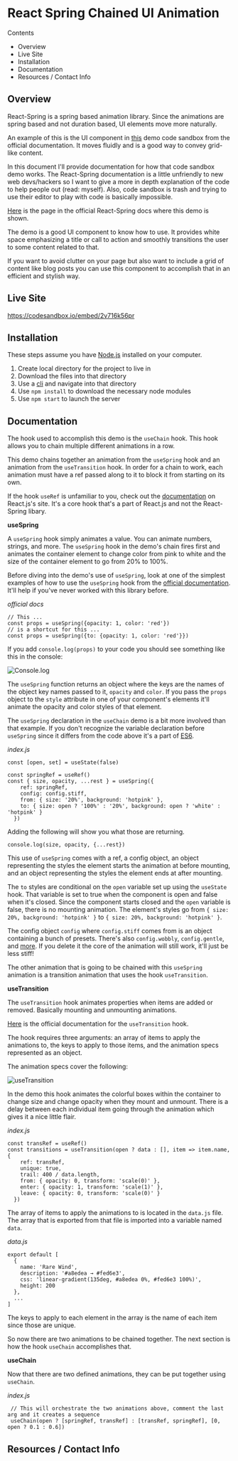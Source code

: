 # React Spring Chained UI Animation

Contents
- Overview
- Live Site
- Installation
- Documentation
- Resources / Contact Info

## Overview

React-Spring is a spring based animation library. Since the animations are spring based and not duration based, UI elements move more naturally.

An example of this is the UI component in [this](https://codesandbox.io/embed/2v716k56pr) demo code sandbox from the official documentation. It moves fluidly and is a good way to convey grid-like content.

In this document I'll provide documentation for how that code sandbox demo works. The React-Spring documentation is a little unfriendly to new web devs/hackers so I want to give a more in depth explanation of the code to help people out (read: myself). Also, code sandbox is trash and trying to use their editor to play with code is basically impossible.

[Here](https://www.react-spring.io/docs/hooks/use-chain) is the page in the official React-Spring docs where this demo is shown.

The demo is a good UI component to know how to use. It provides white space emphasizing a title or call to action and smoothly transitions the user to some content related to that.

If you want to avoid clutter on your page but also want to include a grid of content like blog posts you can use this component to accomplish that in an efficient and stylish way.

## Live Site

https://codesandbox.io/embed/2v716k56pr

## Installation

These steps assume you have [Node.js](https://nodejs.org/en/) installed on your computer.

1. Create local directory for the project to live in
2. Download the files into that directory
3. Use a [cli](https://www.w3schools.com/whatis/whatis_cli.asp) and navigate into that directory
4. Use `npm install` to download the necessary node modules
5. Use `npm start` to launch the server

## Documentation

The hook used to accomplish this demo is the `useChain` hook. This hook allows you to chain multiple different animations in a row.

This demo chains together an animation from the `useSpring` hook and an animation from the `useTransition` hook. In order for a chain to work, each animation must have a ref passed along to it to block it from starting on its own.

If the hook `useRef` is unfamiliar to you, check out the [documentation](https://reactjs.org/docs/hooks-reference.html#useref) on React.js's site. It's a core hook that's a part of React.js and not the React-Spring libary. 

**useSpring**

A `useSpring` hook simply animates a value. You can animate numbers, strings, and more. The `useSpring` hook in the demo's chain fires first and animates the container element to change color from pink to white and the size of the container element to go from 20% to 100%.

Before diving into the demo's use of `useSpring`, look at one of the simplest examples of how to use the `useSpring` hook from the [official documentation](https://www.react-spring.io/docs/hooks/use-spring). It'll help if you've never worked with this library before.

_official docs_
```
// This ...
const props = useSpring({opacity: 1, color: 'red'})
// is a shortcut for this ...
const props = useSpring({to: {opacity: 1, color: 'red'}})
```

If you add `console.log(props)` to your code you should see something like this in the console:

![Console.log](./console.PNG)

The `useSpring` function returns an object where the keys are the names of the object key names passed to it, `opacity` and `color`. If you pass the `props` object to the `style` attribute in one of your component's elements it'll animate the opacity and color styles of that element.

The `useSpring` declaration in the `useChain` demo is a bit more involved than that example. If you don't recognize the variable declaration before `useSpring` since it differs from the code above it's a part of [ES6](https://www.sitepoint.com/es6-enhanced-object-literals/).

_index.js_
```
const [open, set] = useState(false)

const springRef = useRef()
const { size, opacity, ...rest } = useSpring({
    ref: springRef,
    config: config.stiff,
    from: { size: '20%', background: 'hotpink' },
    to: { size: open ? '100%' : '20%', background: open ? 'white' : 'hotpink' }
  })
```

Adding the following will show you what those are returning.

```
console.log(size, opacity, {...rest})
```

This use of `useSpring` comes with a ref, a config object, an object representing the styles the element starts the animation at before mounting, and an object representing the styles the element ends at after mounting. 

The `to` styles are conditional on the `open` variable set up using the `useState` hook. That variable is set to true when the component is open and false when it's closed. Since the component starts closed and the `open` variable is false, there is no mounting animation. The element's styles go from `{ size: 20%, background: 'hotpink' }` to `{ size: 20%, background: 'hotpink' }`. 

The config object `config` where `config.stiff` comes from is an object containing a bunch of presets. There's also `config.wobbly`, `config.gentle`, and [more](https://www.react-spring.io/docs/hooks/api). If you delete it the core of the animation will still work, it'll just be less stiff!

The other animation that is going to be chained with this `useSpring` animation is a transition animation that uses the hook `useTransition`.

**useTransition**

The `useTransition` hook animates properties when items are added or removed. Basically mounting and unmounting animations.

[Here](https://www.react-spring.io/docs/hooks/use-transition) is the official documentation for the `useTransition` hook.

The hook requires three arguments: an array of items to apply the animations to, the keys to apply to those items, and the animation specs represented as an object.

The animation specs cover the following:

![useTransition](./usetransition.PNG)


In the demo this hook animates the colorful boxes within the container to change size and change opacity when they mount and unmount. There is a delay between each individual item going through the animation which gives it a nice little flair.

_index.js_
```
const transRef = useRef()
const transitions = useTransition(open ? data : [], item => item.name, {
    ref: transRef,
    unique: true,
    trail: 400 / data.length,
    from: { opacity: 0, transform: 'scale(0)' },
    enter: { opacity: 1, transform: 'scale(1)' },
    leave: { opacity: 0, transform: 'scale(0)' }
  })
```

The array of items to apply the animations to is located in the `data.js` file. The array that is exported from that file is imported into a variable named `data`.

_data.js_
```
export default [
  {
    name: 'Rare Wind',
    description: '#a8edea → #fed6e3',
    css: 'linear-gradient(135deg, #a8edea 0%, #fed6e3 100%)',
    height: 200
  },
  ...
]
```

The keys to apply to each element in the array is the name of each item since those are unique.

So now there are two animations to be chained together. The next section is how the hook `useChain` accomplishes that.

**useChain**

Now that there are two defined animations, they can be put together using `useChain`. 

_index.js_
```
 // This will orchestrate the two animations above, comment the last arg and it creates a sequence
 useChain(open ? [springRef, transRef] : [transRef, springRef], [0, open ? 0.1 : 0.6])
```



## Resources / Contact Info

